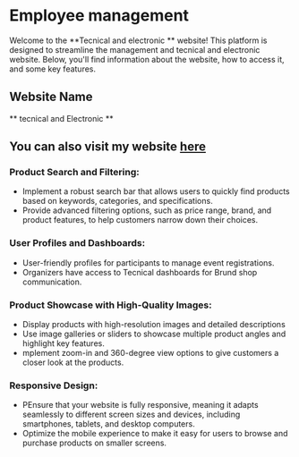 # Employee management

Welcome to the **Tecnical and electronic ** website! This platform is designed to streamline the management and tecnical and electronic website. Below, you'll find information about the website, how to access it, and some key features.

## Website Name

** tecnical and Electronic **
## You can also visit my website [here](https://assignments-ten.web.app)

### Product Search and Filtering:

- Implement a robust search bar that allows users to quickly find products based on keywords, categories, and specifications.
- Provide advanced filtering options, such as price range, brand, and product features, to help customers narrow down their choices.
### User Profiles and Dashboards:

- User-friendly profiles for participants to manage event registrations.
- Organizers have access to Tecnical  dashboards for  Brund shop communication.


### Product Showcase with High-Quality Images:

- Display products with high-resolution images and detailed descriptions
- Use image galleries or sliders to showcase multiple product angles and highlight key features.
- mplement zoom-in and 360-degree view options to give customers a closer look at the products.

### Responsive Design:

- PEnsure that your website is fully responsive, meaning it adapts seamlessly to different screen sizes and devices, including smartphones, tablets, and desktop computers.
- Optimize the mobile experience to make it easy for users to browse and purchase products on smaller screens.

